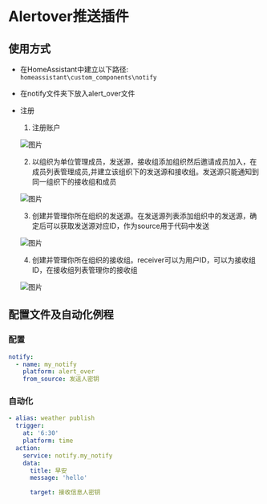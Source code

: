 # Alertover推送插件

## 使用方式

- 在HomeAssistant中建立以下路径: `homeassistant\custom_components\notify`
- 在notify文件夹下放入alert_over文件
- 注册

    1. 注册账户

    ![图片](https://www.alertover.com/static/imgs/pages/pic01.png)

    2. 以组织为单位管理成员，发送源，接收组添加组织然后邀请成员加入，在成员列表管理成员,并建立该组织下的发送源和接收组。发送源只能通知到同一组织下的接收组和成员

    ![图片](https://www.alertover.com/static/imgs/pages/pic02.png)

    3. 创建并管理你所在组织的发送源。在发送源列表添加组织中的发送源，确定后可以获取发送源对应ID，作为source用于代码中发送

    ![图片](https://www.alertover.com/static/imgs/pages/pic03.png)

    4. 创建并管理你所在组织的接收组。receiver可以为用户ID，可以为接收组ID，在接收组列表管理你的接收组

    ![图片](https://www.alertover.com/static/imgs/pages/pic04.png)

## 配置文件及自动化例程

### 配置

```yaml
notify:
  - name: my_notify
    platform: alert_over
    from_source: 发送人密钥
```

### 自动化

```yaml
- alias: weather publish
  trigger:
    at: '6:30'
    platform: time
  action:
    service: notify.my_notify
    data:
      title: 早安
      message: 'hello'

      target: 接收信息人密钥
```

